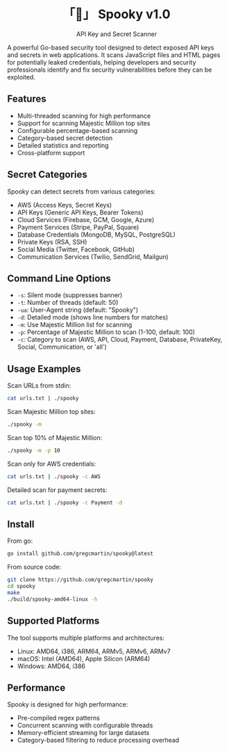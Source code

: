 <h1 align="center">「👻」 Spooky v1.0</h1>

<p align="center">API Key and Secret Scanner</p>

A powerful Go-based security tool designed to detect exposed API keys and secrets in web applications. It scans JavaScript files and HTML pages for potentially leaked credentials, helping developers and security professionals identify and fix security vulnerabilities before they can be exploited.

## Features

- Multi-threaded scanning for high performance
- Support for scanning Majestic Million top sites
- Configurable percentage-based scanning
- Category-based secret detection
- Detailed statistics and reporting
- Cross-platform support

## Secret Categories

Spooky can detect secrets from various categories:
- AWS (Access Keys, Secret Keys)
- API Keys (Generic API Keys, Bearer Tokens)
- Cloud Services (Firebase, GCM, Google, Azure)
- Payment Services (Stripe, PayPal, Square)
- Database Credentials (MongoDB, MySQL, PostgreSQL)
- Private Keys (RSA, SSH)
- Social Media (Twitter, Facebook, GitHub)
- Communication Services (Twilio, SendGrid, Mailgun)

## Command Line Options

- `-s`: Silent mode (suppresses banner)
- `-t`: Number of threads (default: 50)
- `-ua`: User-Agent string (default: "Spooky")
- `-d`: Detailed mode (shows line numbers for matches)
- `-m`: Use Majestic Million list for scanning
- `-p`: Percentage of Majestic Million to scan (1-100, default: 100)
- `-c`: Category to scan (AWS, API, Cloud, Payment, Database, PrivateKey, Social, Communication, or 'all')

## Usage Examples

Scan URLs from stdin:
```bash
cat urls.txt | ./spooky
```

Scan Majestic Million top sites:
```bash
./spooky -m
```

Scan top 10% of Majestic Million:
```bash
./spooky -m -p 10
```

Scan only for AWS credentials:
```bash
cat urls.txt | ./spooky -c AWS
```

Detailed scan for payment secrets:
```bash
cat urls.txt | ./spooky -c Payment -d
```

## Install

From go:
```bash
go install github.com/gregcmartin/spooky@latest
```

From source code:
```bash
git clone https://github.com/gregcmartin/spooky
cd spooky
make
./build/spooky-amd64-linux -h
```

## Supported Platforms

The tool supports multiple platforms and architectures:

- Linux: AMD64, i386, ARM64, ARMv5, ARMv6, ARMv7
- macOS: Intel (AMD64), Apple Silicon (ARM64)
- Windows: AMD64, i386

## Performance

Spooky is designed for high performance:
- Pre-compiled regex patterns
- Concurrent scanning with configurable threads
- Memory-efficient streaming for large datasets
- Category-based filtering to reduce processing overhead
